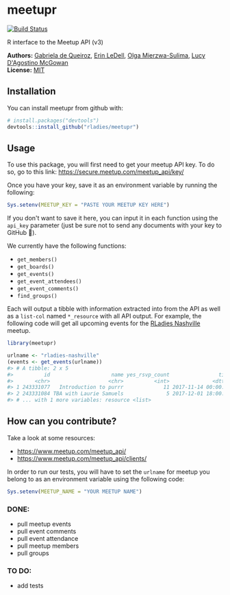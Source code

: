 
<!-- README.md is generated from README.Rmd. Please edit the Rmd file -->
meetupr
=======

[![Build Status](https://travis-ci.org/rladies/meetupr.svg?branch=master)](https://travis-ci.org/rladies/meetupr)

R interface to the Meetup API (v3)

**Authors:** [Gabriela de Queiroz](http://gdequeiroz.github.io/), [Erin LeDell](http://www.stat.berkeley.edu/~ledell/), [Olga Mierzwa-Sulima](https://github.com/olgamie), [Lucy D'Agostino McGowan](http://www.lucymcgowan.com)<br/> **License:** [MIT](https://opensource.org/licenses/MIT)

Installation
------------

You can install meetupr from github with:

``` r
# install.packages("devtools")
devtools::install_github("rladies/meetupr")
```

Usage
-----

To use this package, you will first need to get your meetup API key. To do so, go to this link: <https://secure.meetup.com/meetup_api/key/>

Once you have your key, save it as an environment variable by running the following:

``` r
Sys.setenv(MEETUP_KEY = "PASTE YOUR MEETUP KEY HERE")
```

If you don't want to save it here, you can input it in each function using the `api_key` parameter (just be sure not to send any documents with your key to GitHub 🙊).

We currently have the following functions:

-   `get_members()`
-   `get_boards()`
-   `get_events()`
-   `get_event_attendees()`
-   `get_event_comments()`
-   `find_groups()`

Each will output a tibble with information extracted into from the API as well as a `list-col` named `*_resource` with all API output. For example, the following code will get all upcoming events for the [RLadies Nashville](https://meetup.com/rladies-nashville) meetup.

``` r
library(meetupr)

urlname <- "rladies-nashville"
(events <- get_events(urlname))
#> # A tibble: 2 x 5
#>          id                    name yes_rsvp_count                time
#>       <chr>                   <chr>          <int>              <dttm>
#> 1 243331077   Introduction to purrr             11 2017-11-14 00:00:00
#> 2 243331084 TBA with Laurie Samuels              5 2017-12-01 18:00:00
#> # ... with 1 more variables: resource <list>
```

How can you contribute?
-----------------------

Take a look at some resources:

-   <https://www.meetup.com/meetup_api/>
-   <https://www.meetup.com/meetup_api/clients/>

In order to run our tests, you will have to set the `urlname` for meetup you belong to as an environment variable using the following code:

``` r
Sys.setenv(MEETUP_NAME = "YOUR MEETUP NAME")
```

### DONE:

-   pull meetup events
-   pull event comments
-   pull event attendance
-   pull meetup members
-   pull groups

### TO DO:

-   add tests

